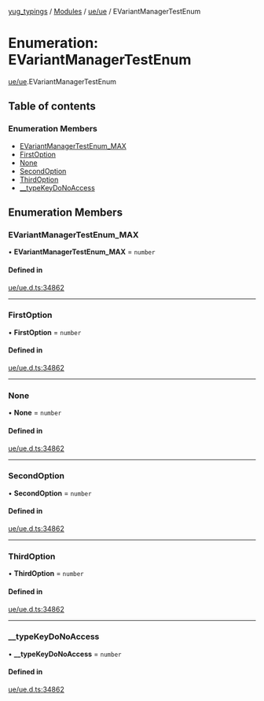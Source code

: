 [yug_typings](../README.md) / [Modules](../modules.md) / [ue/ue](../modules/ue_ue.md) / EVariantManagerTestEnum

# Enumeration: EVariantManagerTestEnum

[ue/ue](../modules/ue_ue.md).EVariantManagerTestEnum

## Table of contents

### Enumeration Members

- [EVariantManagerTestEnum\_MAX](ue_ue.EVariantManagerTestEnum.md#evariantmanagertestenum_max)
- [FirstOption](ue_ue.EVariantManagerTestEnum.md#firstoption)
- [None](ue_ue.EVariantManagerTestEnum.md#none)
- [SecondOption](ue_ue.EVariantManagerTestEnum.md#secondoption)
- [ThirdOption](ue_ue.EVariantManagerTestEnum.md#thirdoption)
- [\_\_typeKeyDoNoAccess](ue_ue.EVariantManagerTestEnum.md#__typekeydonoaccess)

## Enumeration Members

### EVariantManagerTestEnum\_MAX

• **EVariantManagerTestEnum\_MAX** = `number`

#### Defined in

[ue/ue.d.ts:34862](https://github.com/YugMetaverse/yug_typings/blob/25cad34/ue/ue.d.ts#L34862)

___

### FirstOption

• **FirstOption** = `number`

#### Defined in

[ue/ue.d.ts:34862](https://github.com/YugMetaverse/yug_typings/blob/25cad34/ue/ue.d.ts#L34862)

___

### None

• **None** = `number`

#### Defined in

[ue/ue.d.ts:34862](https://github.com/YugMetaverse/yug_typings/blob/25cad34/ue/ue.d.ts#L34862)

___

### SecondOption

• **SecondOption** = `number`

#### Defined in

[ue/ue.d.ts:34862](https://github.com/YugMetaverse/yug_typings/blob/25cad34/ue/ue.d.ts#L34862)

___

### ThirdOption

• **ThirdOption** = `number`

#### Defined in

[ue/ue.d.ts:34862](https://github.com/YugMetaverse/yug_typings/blob/25cad34/ue/ue.d.ts#L34862)

___

### \_\_typeKeyDoNoAccess

• **\_\_typeKeyDoNoAccess** = `number`

#### Defined in

[ue/ue.d.ts:34862](https://github.com/YugMetaverse/yug_typings/blob/25cad34/ue/ue.d.ts#L34862)
